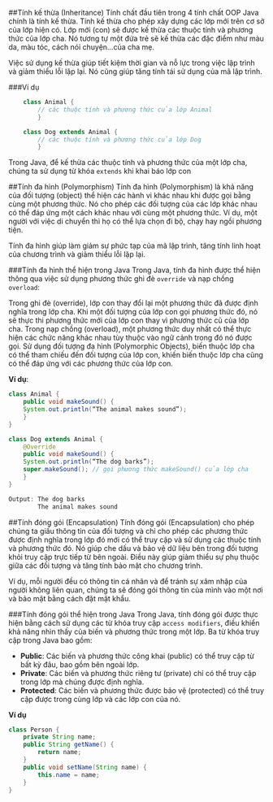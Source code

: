 ##Tính kế thừa (Inheritance)
Tính chất đầu tiên trong 4 tính chất OOP Java chính là tính kế thừa. Tính kế thừa cho phép xây dựng các lớp mới trên cơ sở của lớp hiện có. Lớp mới (con) sẽ được kế thừa các thuộc tính và phương thức của lớp cha. Nó tương tự một đứa trẻ sẽ kế thừa các đặc điểm như màu da, màu tóc, cách nói chuyện…của cha mẹ.

Việc sử dụng kế thừa giúp tiết kiệm thời gian và nỗ lực trong việc lập trình và giảm thiểu lỗi lặp lại. Nó cũng giúp tăng tính tái sử dụng của mã lập trình.

###Ví dụ
```Java
    class Animal {
        // các thuộc tính và phương thức của lớp Animal
        }

    class Dog extends Animal {
        // các thuộc tính và phương thức của lớp Dog
        }
```
Trong Java, để kế thừa các thuộc tính và phương thức của một lớp cha, chúng ta sử dụng từ khóa `extends` khi khai báo lớp con

##Tính đa hình (Polymorphism)
Tính đa hình (Polymorphism) là khả năng của đối tượng (object) thể hiện các hành vi khác nhau khi được gọi bằng cùng một phương thức. Nó cho phép các đối tượng của các lớp khác nhau có thể đáp ứng một cách khác nhau với cùng một phương thức. Ví dụ, một người với việc di chuyển thì họ có thể lựa chọn đi bộ, chạy hay ngồi phương tiện.

Tính đa hình giúp làm giảm sự phức tạp của mã lập trình, tăng tính linh hoạt của chương trình và giảm thiểu lỗi lặp lại.

###Tính đa hình thể hiện trong Java
Trong Java, tính đa hình được thể hiện thông qua việc sử dụng phương thức ghi đè `override` và nạp chồng `overload`:

Trong ghi đè (override), lớp con thay đổi lại một phương thức đã được định nghĩa trong lớp cha. Khi một đối tượng của lớp con gọi phương thức đó, nó sẽ thực thi phương thức mới của lớp con thay vì phương thức cũ của lớp cha.
Trong nạp chồng (overload), một phương thức duy nhất có thể thực hiện các chức năng khác nhau tùy thuộc vào ngữ cảnh trong đó nó được gọi.
Sử dụng đối tượng đa hình (Polymorphic Objects), biến thuộc lớp cha có thể tham chiếu đến đối tượng của lớp con, khiến biến thuộc lớp cha cũng có thể đáp ứng với các phương thức của lớp con.

**Ví dụ**:
```Java
class Animal {
    public void makeSound() {
    System.out.println(“The animal makes sound”);
    }
}

class Dog extends Animal {
    @Override
    public void makeSound() {
    System.out.println(“The dog barks”);
    super.makeSound(); // gọi phương thức makeSound() của lớp cha
    }
}

Output: The dog barks
        The animal makes sound
```

##Tính đóng gói (Encapsulation)
Tính đóng gói (Encapsulation) cho phép chúng ta giấu thông tin của đối tượng và chỉ cho phép các phương thức được định nghĩa trong lớp đó mới có thể truy cập và sử dụng các thuộc tính và phương thức đó. Nó giúp che dấu và bảo vệ dữ liệu bên trong đối tượng khỏi truy cập trực tiếp từ bên ngoài. Điều này giúp giảm thiểu sự phụ thuộc giữa các đối tượng và tăng tính bảo mật cho chương trình.

Ví dụ, mỗi người đều có thông tin cá nhân và để tránh sự xâm nhập của người không liên quan, chúng ta sẽ đóng gói thông tin của mình vào một nơi và bảo mật bằng cách đặt mật khẩu.

###Tính đóng gói thể hiện trong Java
Trong Java, tính đóng gói được thực hiện bằng cách sử dụng các từ khóa truy cập `access modifiers`, điều khiển khả năng nhìn thấy của biến và phương thức trong một lớp. Ba từ khóa truy cập trong Java bao gồm:

- **Public**: Các biến và phương thức công khai (public) có thể truy cập từ bất kỳ đâu, bao gồm bên ngoài lớp.
- **Private**: Các biến và phương thức riêng tư (private) chỉ có thể truy cập trong lớp mà chúng được định nghĩa.
- **Protected**: Các biến và phương thức được bảo vệ (protected) có thể truy cập được trong cùng lớp và các lớp con của nó.

**Ví dụ**
```Java
class Person {
    private String name;
    public String getName() {
        return name;
    }
    public void setName(String name) {
        this.name = name;
    }
}
```